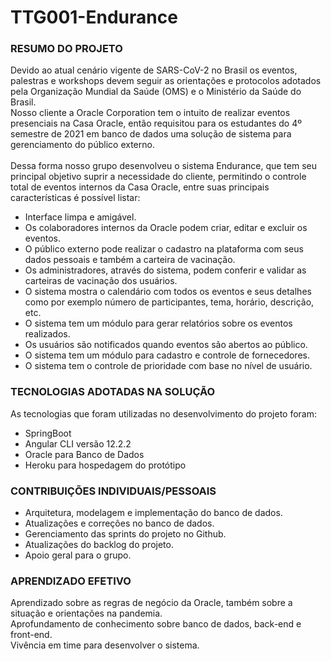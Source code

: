 # TTG001-Endurance


### RESUMO DO PROJETO
Devido ao atual cenário vigente de SARS-CoV-2 no Brasil os eventos, palestras e workshops devem seguir as orientações e protocolos adotados pela Organização Mundial da Saúde (OMS) e o Ministério da Saúde do Brasil.<br>
Nosso cliente a Oracle Corporation tem o intuito de realizar eventos presenciais na Casa Oracle, então requisitou para os estudantes do 4º semestre de 2021 em banco de dados uma solução de sistema para gerenciamento do público externo.
<br><br>
Dessa forma nosso grupo desenvolveu o sistema Endurance, que tem seu principal objetivo suprir a necessidade do cliente, permitindo o controle total de eventos internos da Casa Oracle, entre suas principais características é possível listar:
<ul>
  <li>Interface limpa e amigável.
  <li>Os colaboradores internos da Oracle podem criar, editar e excluir os eventos.
  <li>O público externo pode realizar o cadastro na plataforma com seus dados pessoais e também a carteira de vacinação.
  <li>Os administradores, através do sistema, podem conferir e validar as carteiras de vacinação dos usuários.
  <li>O sistema mostra o calendário com todos os eventos e seus detalhes como por exemplo número de participantes, tema, horário, descrição, etc.
  <li>O sistema tem um módulo para gerar relatórios sobre os eventos realizados.
  <li>Os usuários são notificados quando eventos são abertos ao público.
  <li>O sistema tem um módulo para cadastro e controle de fornecedores.
  <li>O sistema tem o controle de prioridade com base no nível de usuário.
</ul>

### TECNOLOGIAS ADOTADAS NA SOLUÇÃO
As tecnologias que foram utilizadas no desenvolvimento do projeto foram:
<ul>
<li>SpringBoot
<li>Angular CLI versão 12.2.2
<li>Oracle para Banco de Dados
<li>Heroku para hospedagem do protótipo
</ul>

### CONTRIBUIÇÕES INDIVIDUAIS/PESSOAIS
<ul>
<li>Arquitetura, modelagem e implementação do banco de dados.
<li>Atualizações e correções no banco de dados.
<li>Gerenciamento das sprints do projeto no Github.
<li>Atualizações do backlog do projeto.
<li>Apoio geral para o grupo.
</ul>

### APRENDIZADO EFETIVO
Aprendizado sobre as regras de negócio da Oracle, também sobre a situação e orientações na pandemia. 
<br>Aprofundamento de conhecimento sobre banco de dados, back-end e front-end.
<br> Vivência em time para desenvolver o sistema.
